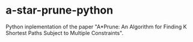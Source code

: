# a-star-prune-python
Python inplementation of the paper "A*Prune: An Algorithm for Finding K Shortest Paths Subject to Multiple Constraints".
